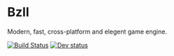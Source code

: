 # Bzll 
Modern, fast, cross-platform and elegent game engine.

[![Build Status](https://travis-ci.org/whatever1992/Bzll.svg?branch=master)](https://travis-ci.org/whatever1992/Bzll)
[![Dev status](https://ci.appveyor.com/api/projects/status/nunldyhuvrfk4wtn/branch/dev?svg=true)](https://ci.appveyor.com/project/whatever1992/bzll/branch/master)

## 
